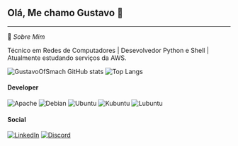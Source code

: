 ## Olá, Me chamo Gustavo 👋
<hr>

💬 _Sobre Mim_ 

Técnico em Redes de Computadores | Desevolvedor Python e Shell | Atualmente estudando serviços da AWS.


![GustavoOfSmach GitHub stats](https://github-readme-stats.vercel.app/api?username=gustavoofsmach&rank_icon=github&theme=transparent) 
![Top Langs](https://github-readme-stats.vercel.app/api/top-langs/?username=gustavoofsmach\&layout=compact&theme=transparent)


#### Developer

![Apache](https://img.shields.io/badge/apache-%23D42029.svg?style=for-the-badge&logo=apache&logoColor=white)
![Debian](https://img.shields.io/badge/Debian-D70A53?style=for-the-badge&logo=debian&logoColor=white)
![Ubuntu](https://img.shields.io/badge/Ubuntu-E95420?style=for-the-badge&logo=ubuntu&logoColor=white)
![Kubuntu](https://img.shields.io/badge/-KUbuntu-%230079C1?style=for-the-badge&logo=kubuntu&logoColor=white)
![Lubuntu](https://img.shields.io/badge/-Lubuntu-%230065C2?style=for-the-badge&logo=lubuntu&logoColor=white)

#### Social

[![LinkedIn](https://img.shields.io/badge/linkedin-%230077B5.svg?style=for-the-badge&logo=linkedin&logoColor=white)](https://www.linkedin.com/in/gustavo-vieira-82b62a246/)
[![Discord](https://img.shields.io/badge/Discord-%235865F2.svg?style=for-the-badge&logo=discord&logoColor=white)](https://www.linkedin.com/in/gustavo-vieira-82b62a246/)
